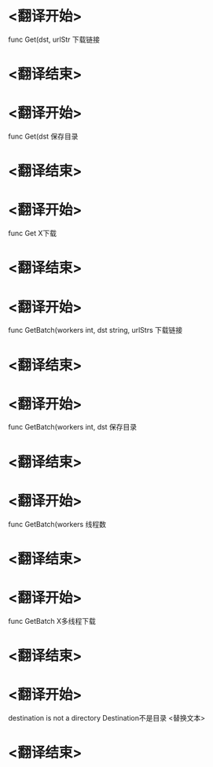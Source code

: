 
# <翻译开始>
func Get(dst, urlStr
下载链接
# <翻译结束>

# <翻译开始>
func Get(dst
保存目录
# <翻译结束>

# <翻译开始>
func Get
X下载
# <翻译结束>

# <翻译开始>
func GetBatch(workers int, dst string, urlStrs
下载链接
# <翻译结束>

# <翻译开始>
func GetBatch(workers int, dst
保存目录
# <翻译结束>

# <翻译开始>
func GetBatch(workers
线程数
# <翻译结束>

# <翻译开始>
func GetBatch
X多线程下载
# <翻译结束>

# <翻译开始>
destination is not a directory
Destination不是目录
<替换文本>
# <翻译结束>
